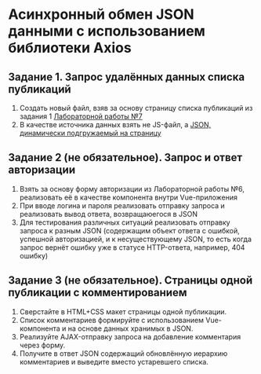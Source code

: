 # Асинхронный обмен JSON данными с использованием библиотеки Axios

## Задание 1. Запрос удалённых данных списка публикаций

1. Создать новый файл, взяв за основу страницу списка публикаций из задания 1 [Лабораторной работы №7](https://github.com/RSTU-Citg-Space/web_lab/blob/frontend/AVB/Lab_07_Vuejs/Task.md)
2. В качестве источника данных взять не JS-файл, а [JSON, динамически подгружаемый на страницу](https://isidea.ru/rgups_data.json)

## Задание 2 (не обязательное). Запрос и ответ авторизации

1. Взять за основу форму авторизации из Лабораторной работы №6, реализовать её в качестве компонента внутри Vue-приложения
2. При вводе логина и пароля реализовать отправку запроса и реализовать вывод ответа, возвращаюегося в JSON
3. Для тестирования различных ситуаций реализовать отправку запроса к разным JSON (содержащим объект ответа с ошибкой, успешной авторизацией, и к несуществующему JSON, то есть когда запрос вернёт ошибку уже в статусе HTTP-ответа, например, 404 ошибку)

## Задание 3 (не обязательное). Страницы одной публикации с комментированием

1. Сверстайте в HTML+CSS макет страницы одной публикации.
2. Список комментариев формируйте с использованием Vue-компонента и на основе данных хранимых в JSON.
3. Реализуйте AJAX-отправку запроса на добавление комментария через форму.
4. Получите в ответ JSON содержащий обновлённую иерархию комментариев и выведите вместо устаревшего списка.
